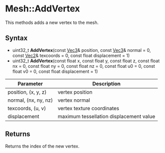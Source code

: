 # Mesh::AddVertex

This methods adds a new vertex to the mesh.

## Syntax

- uint32_t **AddVertex**(const [Vec3](Vec3.md)& position, const [Vec3](Vec3.md)& normal = 0, const [Vec2](Vec2.md)& texcoords = 0, const float displacement = 1)
- uint32_t **AddVertex**(const float x, const float y, const float z, const float nx = 0, const float ny = 0, const float nz = 0, const float u0 = 0, const float v0 = 0, const float displacement = 1)

| Parameter | Description |
|---|---|
| position, (x, y, z) | vertex position |
| normal, (nx, ny, nz) | vertex normal |
| texcoords, (u, v) | vertex texture coordinates |
| displacement | maximum tessellation displacement value |

## Returns

Returns the index of the new vertex.
